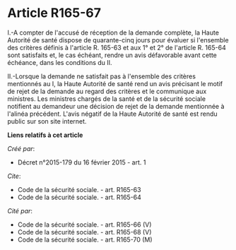 # Article R165-67

I.-A compter de l'accusé de réception de la demande complète, la Haute Autorité de santé dispose de quarante-cinq jours pour
évaluer si l'ensemble des critères définis à l'article R. 165-63 et aux 1° et 2° de l'article R. 165-64 sont satisfaits et,
le cas échéant, rendre un avis défavorable avant cette échéance, dans les conditions du II. 

II.-Lorsque la demande ne satisfait pas à l'ensemble des critères mentionnés au I, la Haute Autorité de santé rend un avis
précisant le motif de rejet de la demande au regard des critères et le communique aux ministres. Les ministres chargés de la
santé et de la sécurité sociale notifient au demandeur une décision de rejet de la demande mentionnée à l'alinéa précédent.
L'avis négatif de la Haute Autorité de santé est rendu public sur son site internet.

**Liens relatifs à cet article**

_Créé par_:

  - Décret n°2015-179 du 16 février 2015 - art. 1

_Cite_:

  - Code de la sécurité sociale. - art. R165-63
  - Code de la sécurité sociale. - art. R165-64

_Cité par_:

  - Code de la sécurité sociale. - art. R165-66 (V)
  - Code de la sécurité sociale. - art. R165-68 (V)
  - Code de la sécurité sociale. - art. R165-70 (M)
